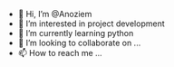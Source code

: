 - 👋 Hi, I’m @Anoziem
- 👀 I’m interested in project development 
- 🌱 I’m currently learning python 
- 💞️ I’m looking to collaborate on ...
- 📫 How to reach me ...

<!---
Anoziem/Anoziem is a ✨ special ✨ repository because its `README.md` (this file) appears on your GitHub profile.
You can click the Preview link to take a look at your changes.
--->
